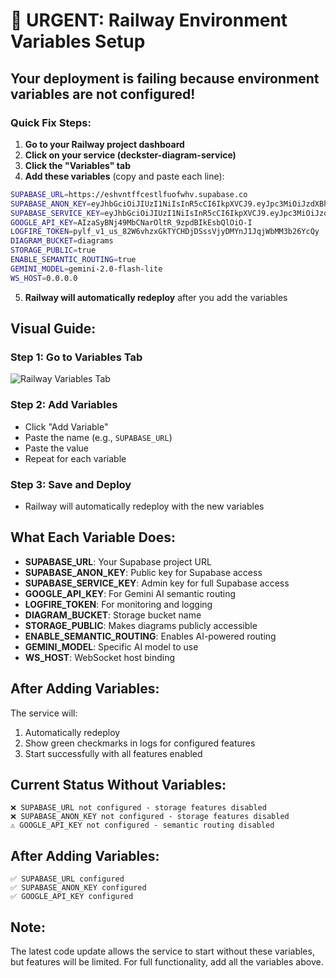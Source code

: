 # 🚨 URGENT: Railway Environment Variables Setup

## Your deployment is failing because environment variables are not configured!

### Quick Fix Steps:

1. **Go to your Railway project dashboard**
2. **Click on your service (deckster-diagram-service)**
3. **Click the "Variables" tab**
4. **Add these variables** (copy and paste each line):

```bash
SUPABASE_URL=https://eshvntffcestlfuofwhv.supabase.co
SUPABASE_ANON_KEY=eyJhbGciOiJIUzI1NiIsInR5cCI6IkpXVCJ9.eyJpc3MiOiJzdXBhYmFzZSIsInJlZiI6ImVzaHZudGZmY2VzdGxmdW9md2h2Iiwicm9sZSI6ImFub24iLCJpYXQiOjE3NTE1NzkzNDcsImV4cCI6MjA2NzE1NTM0N30.-M1D6lDC4dadS1wZ4-tT-SUf2ZxckvYfUwWl1OeyduA
SUPABASE_SERVICE_KEY=eyJhbGciOiJIUzI1NiIsInR5cCI6IkpXVCJ9.eyJpc3MiOiJzdXBhYmFzZSIsInJlZiI6ImVzaHZudGZmY2VzdGxmdW9md2h2Iiwicm9sZSI6InNlcnZpY2Vfcm9sZSIsImlhdCI6MTc1MTU3OTM0NywiZXhwIjoyMDY3MTU1MzQ3fQ.7aLWr4fIo1b7T9QH-mHG3Xd00RcqScryPLC1AicZPcY
GOOGLE_API_KEY=AIzaSyBNj49MbCNarOltR_9zpdBIkEsbQlOiO-I
LOGFIRE_TOKEN=pylf_v1_us_82W6vhzxGkTYCHDjDSssVjyDMYnJ1JqjWbMM3b26YcQy
DIAGRAM_BUCKET=diagrams
STORAGE_PUBLIC=true
ENABLE_SEMANTIC_ROUTING=true
GEMINI_MODEL=gemini-2.0-flash-lite
WS_HOST=0.0.0.0
```

5. **Railway will automatically redeploy** after you add the variables

## Visual Guide:

### Step 1: Go to Variables Tab
![Railway Variables Tab](https://docs.railway.app/assets/images/variables-tab.png)

### Step 2: Add Variables
- Click "Add Variable"
- Paste the name (e.g., `SUPABASE_URL`)
- Paste the value
- Repeat for each variable

### Step 3: Save and Deploy
- Railway will automatically redeploy with the new variables

## What Each Variable Does:

- **SUPABASE_URL**: Your Supabase project URL
- **SUPABASE_ANON_KEY**: Public key for Supabase access
- **SUPABASE_SERVICE_KEY**: Admin key for full Supabase access
- **GOOGLE_API_KEY**: For Gemini AI semantic routing
- **LOGFIRE_TOKEN**: For monitoring and logging
- **DIAGRAM_BUCKET**: Storage bucket name
- **STORAGE_PUBLIC**: Makes diagrams publicly accessible
- **ENABLE_SEMANTIC_ROUTING**: Enables AI-powered routing
- **GEMINI_MODEL**: Specific AI model to use
- **WS_HOST**: WebSocket host binding

## After Adding Variables:

The service will:
1. Automatically redeploy
2. Show green checkmarks in logs for configured features
3. Start successfully with all features enabled

## Current Status Without Variables:

```
❌ SUPABASE_URL not configured - storage features disabled
❌ SUPABASE_ANON_KEY not configured - storage features disabled
⚠️ GOOGLE_API_KEY not configured - semantic routing disabled
```

## After Adding Variables:

```
✅ SUPABASE_URL configured
✅ SUPABASE_ANON_KEY configured
✅ GOOGLE_API_KEY configured
```

## Note:
The latest code update allows the service to start without these variables, but features will be limited. For full functionality, add all the variables above.